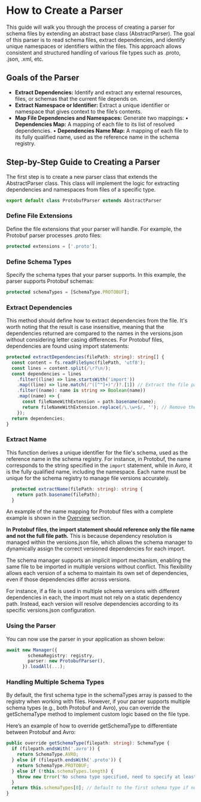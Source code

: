 # How to Create a Parser

This guide will walk you through the process of creating a parser for schema files by extending an abstract base class (AbstractParser). The goal of this parser is to read schema files, extract dependencies, and identify unique namespaces or identifiers within the files. This approach allows consistent and structured handling of various file types such as .proto, .json, .xml, etc.

## Goals of the Parser

- **Extract Dependencies:** Identify and extract any external resources, files, or schemas that the current file depends on.
- **Extract Namespace or Identifier:** Extract a unique identifier or namespace that gives context to the file’s contents.
- **Map File Dependencies and Namespaces:** Generate two mappings:
  • **Dependencies Map:** A mapping of each file to its list of resolved dependencies.
  • **Dependencies Name Map:** A mapping of each file to its fully qualified name, used as the reference name in the schema registry.

## Step-by-Step Guide to Creating a Parser

The first step is to create a new parser class that extends the AbstractParser class. This class will implement the logic for extracting dependencies and namespaces from files of a specific type.

```typescript
export default class ProtobufParser extends AbstractParser
```

### Define File Extensions

Define the file extensions that your parser will handle. For example, the Protobuf parser processes .proto files:

```typescript
protected extensions = ['.proto'];
```

### Define Schema Types

Specify the schema types that your parser supports. In this example, the parser supports Protobuf schemas:

```typescript
protected schemaTypes = [SchemaType.PROTOBUF];
```

### Extract Dependencies

This method should define how to extract dependencies from the file. It's worth noting that the result is case insensitive, meaning that the dependencies returned are compared to the names in the versions.json without considering letter casing differences. For Protobuf files, dependencies are found using import statements:

```typescript
protected extractDependencies(filePath: string): string[] {
  const content = fs.readFileSync(filePath, 'utf8');
  const lines = content.split(/\r?\n/);
  const dependencies = lines
    .filter((line) => line.startsWith('import'))
    .map((line) => line.match(/"([^"]+)"/)?.[1]) // Extract the file path from the import statement
    .filter((name): name is string => Boolean(name))
    .map((name) => {
      const fileNameWithExtension = path.basename(name);
      return fileNameWithExtension.replace(/\.\w+$/, ''); // Remove the extension
    });
  return dependencies;
}
```

### Extract Name

This function derives a unique identifier for the file's schema, used as the reference name in the schema registry. For instance, in Protobuf, the name corresponds to the string specified in the `import` statement, while in Avro, it is the fully qualified name, including the namespace. Each name must be unique for the schema registry to manage file versions accurately.

```typescript
  protected extractName(filePath: string): string {
    return path.basename(filePath);
  }
```

An example of the name mapping for Protobuf files with a complete example is shown in the [Overview](overview.md#parser-output) section.

**In Protobuf files, the import statement should reference only the file name and not the full file path.** This is because dependency resolution is managed within the versions.json file, which allows the schema manager to dynamically assign the correct versioned dependencies for each import.

The schema manager supports an implicit import mechanism, enabling the same file to be imported in multiple versions without conflict. This flexibility allows each version of a schema to maintain its own set of dependencies, even if those dependencies differ across versions.

For instance, if a file is used in multiple schema versions with different dependencies in each, the import must not rely on a static dependency path. Instead, each version will resolve dependencies according to its specific versions.json configuration.

### Using the Parser

You can now use the parser in your application as shown below:

```typescript
await new Manager({
        schemaRegistry: registry,
        parser: new ProtobufParser(),
      }).loadAll(...);
```

### Handling Multiple Schema Types

By default, the first schema type in the schemaTypes array is passed to the registry when working with files. However, if your parser supports multiple schema types (e.g., both Protobuf and Avro), you can override the getSchemaType method to implement custom logic based on the file type.

Here’s an example of how to override getSchemaType to differentiate between Protobuf and Avro:

```typescript
public override getSchemaType(filepath: string): SchemaType {
  if (filepath.endsWith('.avro')) {
    return SchemaType.AVRO;
  } else if (filepath.endsWith('.proto')) {
    return SchemaType.PROTOBUF;
  } else if (!this.schemaTypes.length) {
    throw new Error('No schema type specified, need to specify at least one schema type');
  }
  return this.schemaTypes[0]; // Default to the first schema type if no match is found
}
```
